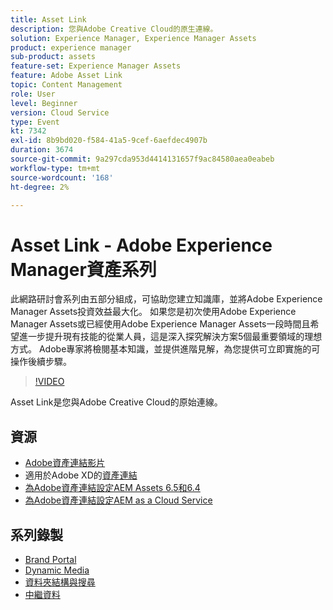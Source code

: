 ```yaml
---
title: Asset Link
description: 您與Adobe Creative Cloud的原生連線。
solution: Experience Manager, Experience Manager Assets
product: experience manager
sub-product: assets
feature-set: Experience Manager Assets
feature: Adobe Asset Link
topic: Content Management
role: User
level: Beginner
version: Cloud Service
type: Event
kt: 7342
exl-id: 8b9bd020-f584-41a5-9cef-6aefdec4907b
duration: 3674
source-git-commit: 9a297cda953d4414131657f9ac84580aea0eabeb
workflow-type: tm+mt
source-wordcount: '168'
ht-degree: 2%

---
```


# Asset Link - Adobe Experience Manager資產系列

此網路研討會系列由五部分組成，可協助您建立知識庫，並將Adobe Experience Manager Assets投資效益最大化。 如果您是初次使用Adobe Experience Manager Assets或已經使用Adobe Experience Manager Assets一段時間且希望進一步提升現有技能的從業人員，這是深入探究解決方案5個最重要領域的理想方式。 Adobe專家將檢閱基本知識，並提供進階見解，為您提供可立即實施的可操作後續步驟。

>[!VIDEO](https://video.tv.adobe.com/v/332127/?quality=12&learn=on&hidetitle=true)

Asset Link是您與Adobe Creative Cloud的原始連線。

## 資源

* [Adobe資產連結影片](https://experienceleague.adobe.com/docs/experience-manager-learn/assets/adobe-asset-link/launch-adobe-asset-link.html)
* 適用於Adobe XD的[資產連結](https://helpx.adobe.com/enterprise/admin-guide.html/enterprise/using/adobe-asset-link-for-xd.ug.html)
* [為Adobe資產連結設定AEM Assets 6.5和6.4](https://helpx.adobe.com/enterprise/using/configure-aem-assets-6-for-asset-link.html)
* [為Adobe資產連結設定AEM as a Cloud Service](https://helpx.adobe.com/enterprise/admin-guide.html/enterprise/using/configure-aem-assets-for-asset-link.ug.html)

## 系列錄製

* [Brand Portal](brand-portal.md)
* [Dynamic Media](dynamic-media.md)
* [資料夾結構與搜尋](folder-structure-search.md)
* [中繼資料](metadata.md)
